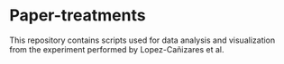# Paper-treatments
This repository contains scripts used for data analysis and visualization from the experiment performed by Lopez-Cañizares et al.
